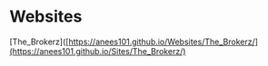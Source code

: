 # Websites


[The_Brokerz]([https://anees101.github.io/Websites/The_Brokerz/](https://anees101.github.io/Sites/The_Brokerz/)
